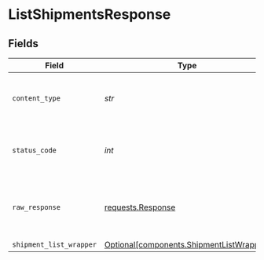 # ListShipmentsResponse


## Fields

| Field                                                                                      | Type                                                                                       | Required                                                                                   | Description                                                                                |
| ------------------------------------------------------------------------------------------ | ------------------------------------------------------------------------------------------ | ------------------------------------------------------------------------------------------ | ------------------------------------------------------------------------------------------ |
| `content_type`                                                                             | *str*                                                                                      | :heavy_check_mark:                                                                         | HTTP response content type for this operation                                              |
| `status_code`                                                                              | *int*                                                                                      | :heavy_check_mark:                                                                         | HTTP response status code for this operation                                               |
| `raw_response`                                                                             | [requests.Response](https://requests.readthedocs.io/en/latest/api/#requests.Response)      | :heavy_check_mark:                                                                         | Raw HTTP response; suitable for custom response parsing                                    |
| `shipment_list_wrapper`                                                                    | [Optional[components.ShipmentListWrapper]](../../models/components/shipmentlistwrapper.md) | :heavy_minus_sign:                                                                         | N/A                                                                                        |